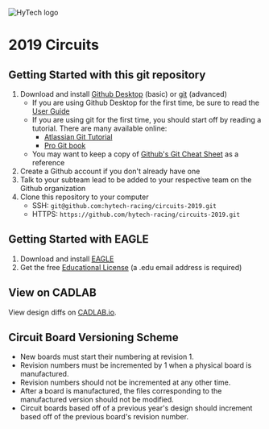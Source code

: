 ![HyTech logo](https://hytechracing.gatech.edu/images/hytech_logo_small.png)

# 2019 Circuits

## Getting Started with this git repository
1. Download and install [Github Desktop](https://desktop.github.com/) (basic) or [git](https://git-scm.com/book/en/v2/Getting-Started-Installing-Git) (advanced)
    * If you are using Github Desktop for the first time, be sure to read the [User Guide](https://help.github.com/desktop/guides/)
    * If you are using git for the first time, you should start off by reading a tutorial. There are many available online:
        * [Atlassian Git Tutorial](https://www.atlassian.com/git/tutorials/)
        * [Pro Git book](https://git-scm.com/book/en/v2)
    * You may want to keep a copy of [Github's Git Cheat Sheet](https://services.github.com/kit/downloads/github-git-cheat-sheet.pdf) as a reference
2. Create a Github account if you don't already have one
3. Talk to your subteam lead to be added to your respective team on the Github organization
4. Clone this repository to your computer
    * SSH: `git@github.com:hytech-racing/circuits-2019.git`
    * HTTPS: `https://github.com/hytech-racing/circuits-2019.git`

## Getting Started with EAGLE
1. Download and install [EAGLE](https://www.autodesk.com/products/eagle/overview)
2. Get the free [Educational License](https://www.autodesk.com/education/free-software/eagle) (a .edu email address is required)

## View on CADLAB
View design diffs on [CADLAB.io](https://cadlab.io/project/1277).

## Circuit Board Versioning Scheme
* New boards must start their numbering at revision 1.
* Revision numbers must be incremented by 1 when a physical board is manufactured.
* Revision numbers should not be incremented at any other time.
* After a board is manufactured, the files corresponding to the manufactured version should not be modified.
* Circuit boards based off of a previous year's design should increment based off of the previous board's revision number.
